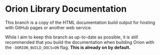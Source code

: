 # Orion Library Documentation

This branch is a copy of the HTML documentation build output for hosting with GitHub pages or another
web service.

While I aim to keep this branch as up-to-date as possible, it is still recommended that you build the
documentation when building Orion with the `-DORION_BUILD_DOCS=ON` flag. **This is already on by
default.**
